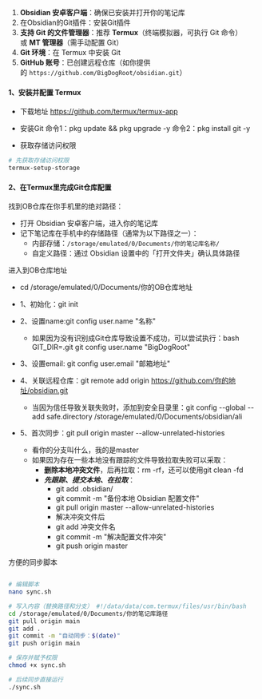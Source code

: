 
1. **Obsidian 安卓客户端**：确保已安装并打开你的笔记库
2. 在Obsidian的Git插件：安装Git插件
3. **支持 Git 的文件管理器**：推荐 **Termux**（终端模拟器，可执行 Git 命令）或 **MT 管理器**（需手动配置 Git）
4. **Git 环境**：在 Termux 中安装 Git
5. **GitHub 账号**：已创建远程仓库（如你提供的 `https://github.com/BigDogRoot/obsidian.git`）


#### 1、**安装并配置 Termux**
- 下载地址
https://github.com/termux/termux-app

- 安装Git
命令1：pkg update && pkg upgrade -y 
命令2：pkg install git -y

- 获取存储访问权限
```bash
# 先获取存储访问权限
termux-setup-storage
```


#### 2、在Termux里完成Git仓库配置
找到OB仓库在你手机里的绝对路径：
- 打开 Obsidian 安卓客户端，进入你的笔记库
- 记下笔记库在手机中的存储路径（通常为以下路径之一）：
    - 内部存储：`/storage/emulated/0/Documents/你的笔记库名称/`
    - 自定义路径：通过 Obsidian 设置中的「打开文件夹」确认具体路径


进入到OB仓库地址
 - cd /storage/emulated/0/Documents/你的OB仓库地址

- 1、初始化：git init
- 2、设置name:git config user.name "名称"
	- 如果因为没有识别成Git仓库导致设置不成功，可以尝试执行：bash GIT_DIR=.git git config user.name "BigDogRoot"
- 3、设置email: git config user.email "邮箱地址"
- 4、关联远程仓库：git remote add origin https://github.com/你的地址/obsidian.git
	- 当因为信任导致关联失败时，添加到安全目录里：git config --global --add safe.directory /storage/emulated/0/Documents/obsidian/ali
- 5、首次同步：git pull origin master --allow-unrelated-histories
	- 看你的分支叫什么，我的是master
	- 如果因为存在一些本地没有跟踪的文件导致拉取失败可以采取：
		- **删除本地冲突文件**，后再拉取：rm -rf，还可以使用git clean -fd
		- ***先跟踪、提交本地、在拉取***：
			- git add .obsidian/
			- git commit -m "备份本地 Obsidian 配置文件"
			- git pull origin master --allow-unrelated-histories
			- 解决冲突文件后
			- git add 冲突文件名  
			- git commit -m "解决配置文件冲突"
			- git push origin master



方便的同步脚本
~~~ bash

# 编辑脚本 
nano sync.sh 

# 写入内容（替换路径和分支） #!/data/data/com.termux/files/usr/bin/bash 
cd /storage/emulated/0/Documents/你的笔记库路径 
git pull origin main 
git add . 
git commit -m "自动同步：$(date)" 
git push origin main 

# 保存并赋予权限 
chmod +x sync.sh 

# 后续同步直接运行 
./sync.sh
~~~

